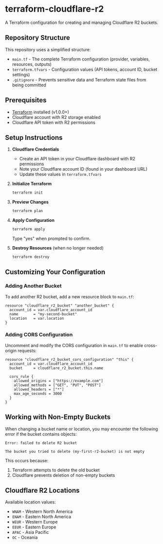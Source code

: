 # terraform-cloudflare-r2

A Terraform configuration for creating and managing Cloudflare R2 buckets.

## Repository Structure

This repository uses a simplified structure:

- `main.tf` - The complete Terraform configuration (provider, variables, resources, outputs)
- `terraform.tfvars` - Configuration values (API tokens, account ID, bucket settings)
- `.gitignore` - Prevents sensitive data and Terraform state files from being committed

## Prerequisites

- [Terraform](https://www.terraform.io/downloads.html) installed (v1.0.0+)
- Cloudflare account with R2 storage enabled
- Cloudflare API token with R2 permissions

## Setup Instructions

1. **Cloudflare Credentials**
   - Create an API token in your Cloudflare dashboard with R2 permissions
   - Note your Cloudflare account ID (found in your dashboard URL)
   - Update these values in `terraform.tfvars`

2. **Initialize Terraform**
   ```bash
   terraform init
   ```

3. **Preview Changes**
   ```bash
   terraform plan
   ```

4. **Apply Configuration**
   ```bash
   terraform apply
   ```
   Type "yes" when prompted to confirm.

5. **Destroy Resources** (when no longer needed)
   ```bash
   terraform destroy
   ```

## Customizing Your Configuration

### Adding Another Bucket

To add another R2 bucket, add a new resource block to `main.tf`:

```hcl
resource "cloudflare_r2_bucket" "another_bucket" {
  account_id = var.cloudflare_account_id
  name       = "my-second-bucket" 
  location   = var.location
}
```

### Adding CORS Configuration

Uncomment and modify the CORS configuration in `main.tf` to enable cross-origin requests:

```hcl
resource "cloudflare_r2_bucket_cors_configuration" "this" {
  account_id = var.cloudflare_account_id
  bucket     = cloudflare_r2_bucket.this.name

  cors_rule {
    allowed_origins = ["https://example.com"]
    allowed_methods = ["GET", "PUT", "POST"]
    allowed_headers = ["*"]
    max_age_seconds = 3000
  }
}
```

## Working with Non-Empty Buckets

When changing a bucket name or location, you may encounter the following error if the bucket contains objects:

```
Error: failed to delete R2 bucket

The bucket you tried to delete (my-first-r2-bucket) is not empty 
```

This occurs because:
1. Terraform attempts to delete the old bucket
2. Cloudflare prevents deletion of non-empty buckets

## Cloudflare R2 Locations

Available location values:
- `WNAM` - Western North America
- `ENAM` - Eastern North America
- `WEUR` - Western Europe
- `EEUR` - Eastern Europe
- `APAC` - Asia Pacific
- `OC` - Oceania 